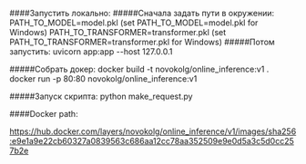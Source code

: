 ####Запустить локально: 
#####Сначала задать пути в окружении:
 PATH_TO_MODEL=model.pkl (set PATH_TO_MODEL=model.pkl for Windows) 
 PATH_TO_TRANSFORMER=transformer.pkl (set PATH_TO_TRANSFORMER=transformer.pkl for Windows) 
 #####Потом запустить: 
 uvicorn app:app --host 127.0.0.1

#####Собрать докер: 
docker build -t novokolg/online_inference:v1 . 
docker run -p 80:80 novokolg/online_inference:v1

#####Запуск скрипта: 
python make_request.py

####Docker path:

https://hub.docker.com/layers/novokolg/online_inference/v1/images/sha256:e9e1a9e22cb60327a0839563c686aa12cc78aa352509e9e0d5a3c5d0cc257b2e